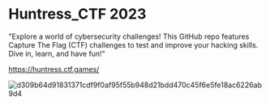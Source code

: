# Huntress_CTF 2023
"Explore a world of cybersecurity challenges! This GitHub repo features Capture The Flag (CTF) challenges to test and improve your hacking skills. Dive in, learn, and have fun!"

https://huntress.ctf.games/

![d309b64d91831371cdf9f0af95f55b948d21bdd470c45f6e5fe18ac6226ab9d4](https://github.com/aashutoshlodhi/Huntress_CTF/assets/66505006/22556386-86d7-4961-a253-c9a9e919edac)
